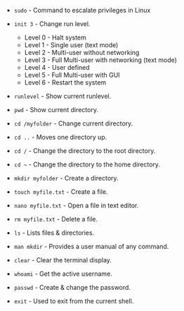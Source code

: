 * `sudo` - Command to escalate privileges in Linux

* `init 3` - Change run level.
    * Level 0 - Halt system
    * Level 1 - Single user (text mode)
    * Level 2 - Multi-user without networking
    * Level 3 - Full Multi-user with networking (text mode)
    * Level 4 - User defined
    * Level 5 - Full Multi-user with GUI
    * Level 6 - Restart the system

* `runlevel` - Show current runlevel.

* `pwd` - Show current directory.

* `cd /myfolder` - Change current directory.

* `cd ..` - Moves one directory up.

* `cd /` - Change the directory to the root directory.

* `cd ~` - Change the directory to the home directory.

* `mkdir myfolder` - Create a directory.

* `touch myfile.txt` - Create a file.

* `nano myfile.txt` - Open a file in text editor.

* `rm myfile.txt` - Delete a file.

* `ls` - Lists files & directories.

* `man mkdir` - Provides a user manual of any command.

* `clear` - Clear the terminal display.

* `whoami` - Get the active username.

* `passwd` - Create & change the password.

* `exit` - Used to exit from the current shell.
